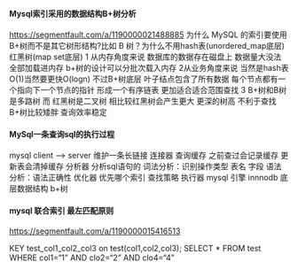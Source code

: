 
#### Mysql索引采用的数据结构B+树分析
https://segmentfault.com/a/1190000021488885
为什么 MySQL 的索引要使用 B+树而不是其它树形结构?比如 B 树？为什么不用hash表(unordered_map底层) 红黑树(map set底层)
1 从内存角度来说 数据库的数据存在磁盘上  数据量大没法全部加载进内存  b+树的设计可以分批次载入内存
2从业务角度来说 当然是hash表O(1)当然要更快O(logn) 不过B+树底层 叶子结点包含了所有数据 每个节点都有一个指向下一个节点的指针 
形成一个有序链表  更加适合适合范围查找
3 B+树和B树是多路树 而 红黑树是二叉树 相比较红黑树会产生更大 更深的树高 不利于查找 B+树比较矮胖 查询效率稳定



####  MySql一条查询sql的执行过程
mysql client --> server 维护一条长链接  连接器
查询缓存  之前查过会记录缓存  更新表会清掉缓存
分析器 分析sql语句的 词法分析：识别操作类型 表名 字段 语法分析：语法正确性
优化器  优先哪个索引 查找策略
执行器 mysql 引擎 innnodb   底层数据结构 b+树

#### mysql 联合索引 最左匹配原则
https://segmentfault.com/a/1190000015416513

KEY test_col1_col2_col3 on test(col1,col2,col3);
SELECT * FROM test WHERE col1=“1” AND clo2=“2” AND clo4=“4”